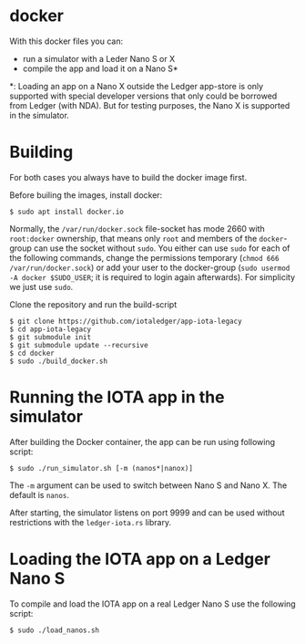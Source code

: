 # docker

With this docker files you can:
- run a simulator with a Leder Nano S or X
- compile the app and load it on a Nano S*

*: Loading an app on a Nano X outside the Ledger app-store is only supported with special developer versions that only could be borrowed from Ledger (with NDA). But for testing purposes, the Nano X is supported in the simulator.

# Building

For both cases you always have to build the docker image first.

Before builing the images, install docker:

```
$ sudo apt install docker.io
```

Normally, the `/var/run/docker.sock` file-socket has mode 2660 with `root:docker` ownership, that means only `root` and members of the `docker`-group can use the socket without `sudo`. You either can use `sudo` for each of the following commands, change the permissions temporary (`chmod 666 /var/run/docker.sock`) or add your user to the docker-group (`sudo usermod -A docker $SUDO_USER`; it is required to login again afterwards). For simplicity we just use `sudo`.

Clone the repository and run the build-script

```
$ git clone https://github.com/iotaledger/app-iota-legacy
$ cd app-iota-legacy
$ git submodule init
$ git submodule update --recursive
$ cd docker
$ sudo ./build_docker.sh
```


# Running the IOTA app in the simulator

After building the Docker container, the app can be run using following script:

```
$ sudo ./run_simulator.sh [-m (nanos*|nanox)]
```

The `-m` argument can be used to switch between Nano S and Nano X. The default is `nanos`.

After starting, the simulator listens on port 9999 and can be used without restrictions with the `ledger-iota.rs` library.


# Loading the IOTA app on a Ledger Nano S

To compile and load the IOTA app on a real Ledger Nano S use the following script:

```
$ sudo ./load_nanos.sh
```

